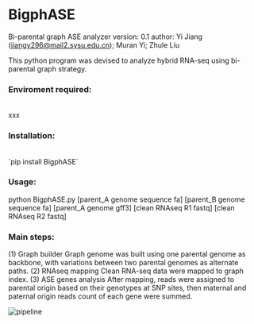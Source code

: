 # BigphASE
Bi-parental graph ASE analyzer
version: 0.1
author: Yi Jiang (jiangy296@mail2.sysu.edu.cn); Muran Yi; Zhule Liu

This python program was devised to analyze hybrid RNA-seq using bi-parental graph strategy.

<h3>Enviroment required:</h3>
<br>
xxx


<h3>Installation:</h3>

<br>
`pip install BigphASE`

<h3>Usage:</h3>
python BigphASE.py [parent_A genome sequence fa] [parent_B genome sequence fa] [parent_A genome gff3] [clean RNAseq R1 fastq] [clean RNAseq R2 fastq]

<h3>Main steps:</h3>

(1) Graph builder
Graph genome was built using one parental genome as backbone, with variations between two parental genomes as alternate paths.
(2) RNAseq mapping
Clean RNA-seq data were mapped to graph index.
(3) ASE genes analysis
After mapping, reads were assigned to parental origin based on their genotypes at SNP sites, then maternal and paternal origin reads count of each gene were summed.

![pipeline](https://github.com/yjiang296/BigphASE/assets/115337217/e85cd6dc-2704-4e55-a3f2-aaab0b281fce)

